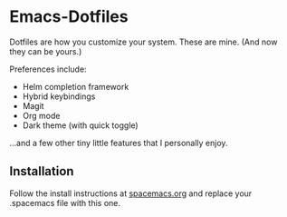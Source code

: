 # Emacs-Dotfiles

Dotfiles are how you customize your system. These are mine. (And now they can be yours.) 

Preferences include:
* Helm completion framework
* Hybrid keybindings
* Magit
* Org mode
* Dark theme (with quick toggle)

...and a few other tiny little features that I personally enjoy.

## Installation

Follow the install instructions at [spacemacs.org] and replace your .spacemacs file with this one.

[spacemacs.org]:http://spacemacs.org